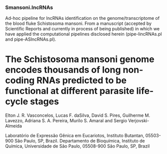 ### Smansoni.lncRNAs
Ad-hoc pipeline for lncRNAs identification on the genome/transcriptome of the blood fluke Schistosoma mansoni. From a manuscript (accepted by Scientific Reports and currently in process of being published) in which we have applied the computational pipelines disclosed herein (pipe-lincRNAs.pl and pipe-ASlncRNAs.pl).


# The Schistosoma mansoni genome encodes thousands of long non-coding RNAs predicted to be functional at different parasite life-cycle stages
Elton J. R. Vasconcelos, Lucas F. daSilva, David S. Pires, Guilherme M. Lavezzo, Adriana S. A. Pereira, Murilo S. Amaral and Sergio Verjovski-Almeida

Laboratório de Expressão Gênica em Eucariotos, Instituto Butantan, 05503-900 São Paulo, SP, Brazil. 
Departamento de Bioquímica, Instituto de Química, Universidade de São Paulo, 05508-900 São Paulo, SP, Brazil
